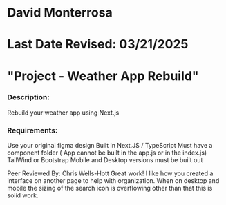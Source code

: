 # David Monterrosa
# Last Date Revised: 03/21/2025
# "Project - Weather App Rebuild"
### Description:
Rebuild your weather app using Next.js

### Requirements:
Use your original figma design
Built in Next.JS / TypeScript 
Must have a component folder ( App cannot be built in the app.js or in the index.js)
TailWind or Bootstrap
Mobile and Desktop versions must be built out

Peer Reviewed By: Chris Wells-Hott
Great work! I like how you created a interface on another page to help with organization. When on desktop and mobile the sizing of the search icon is overflowing other than that this is solid work.

